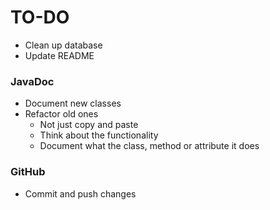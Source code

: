 # TO-DO

- Clean up database
- Update README

### JavaDoc

- Document new classes
- Refactor old ones
  - Not just copy and paste
  - Think about the functionality
  - Document what the class, method or attribute it does

### GitHub

- Commit and push changes